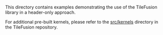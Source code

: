 This directory contains examples demonstrating the use of the TileFusion library in a header-only approach.

For additional pre-built kernels, please refer to the [src/kernels](https://github.com/microsoft/TileFusion/tree/master/src/kernels) directory in the TileFusion repository.
